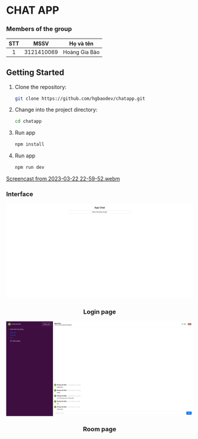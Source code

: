 # CHAT APP

### Members of the group

| STT |    MSSV    |   Họ và tên   |
| :-: | :--------: | :-----------: |
|  1  | 3121410069 | Hoàng Gia Bảo |

## Getting Started

1. Clone the repository:

   ```bash
   git clone https://github.com/hgbaodev/chatapp.git
   ```

2. Change into the project directory:

   ```bash
   cd chatapp
   ```

3. Run app
   ```bash
   npm install
   ```

4. Run app
   ```bash
   npm run dev
   ```

[Screencast from 2023-03-22 22-59-52.webm](https://github.com/hgbaodev/chatapp/assets/120194990/69c612d0-b648-492c-b223-2f0c3263b937)

### Interface

![Interface homepage](/src/assets/login.jpeg)

<h3 align="center">Login page</h3>

![Interface moviesearch](/src/assets/phong.jpeg)

<h3 align="center">Room page</h3>

